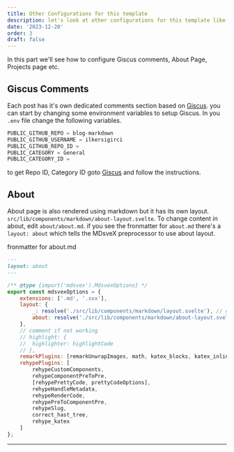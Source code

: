 ```yaml
---
title: Other Configurations for this template
description: let's look at other configurations for this template like Giscus comments, Projects, About etc.
date: '2023-12-20'
order: 3
draft: false
---
```


In this part we'll see how to configure Giscus comments, About Page, Projects page etc.

## Giscus Comments

Each post has it's own dedicated comments section based on [Giscus](https://giscus.app/). you can start by changing some environment variables to setup Giscus. In you `.env` file change the following variables.

```js
PUBLIC_GITHUB_REPO = blog-markdown
PUBLIC_GITHUB_USERNAME = ilkersigirci
PUBLIC_GITHUB_REPO_ID =
PUBLIC_CATEGORY = General
PUBLIC_CATEGORY_ID =
```

to get Repo ID, Category ID goto [Giscus](https://giscus.app/) and follow the instructions.

## About

About page is also rendered using markdown but it has its own layout. `src/lib/components/markdown/about-layout.svelte`. To change content in about, edit `about/about.md`. if you see the fronmatter for `about.md` there's a `layout: about` which tells the MDsveX preprocessor to use about layout.

fronmatter for about.md

```md
---
layout: about
---
```

```js showLineNumbers{157} {6} title="mdsvex.config.js"
/** @type {import('mdsvex').MdsvexOptions} */
export const mdsvexOptions = {
	extensions: ['.md', '.svx'],
	layout: {
		_: resolve('./src/lib/components/markdown/layout.svelte'), // default or fallback layout
		about: resolve('./src/lib/components/markdown/about-layout.svelte') // named layout
	},
	// comment if not working
	// highlight: {
	// 	highlighter: highlightCode
	// },
	remarkPlugins: [remarkUnwrapImages, math, katex_blocks, katex_inline, replaceQuotes, remarkGfm],
	rehypePlugins: [
		rehypeCustomComponents,
		rehypeComponentPreToPre,
		[rehypePrettyCode, prettyCodeOptions],
		rehypeHandleMetadata,
		rehypeRenderCode,
		rehypePreToComponentPre,
		rehypeSlug,
		correct_hast_tree,
		rehype_katex
	]
};
```

---